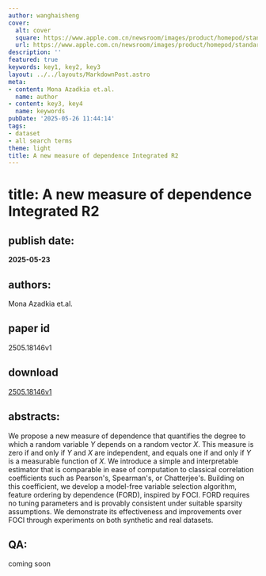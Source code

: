 ```yaml
---
author: wanghaisheng
cover:
  alt: cover
  square: https://www.apple.com.cn/newsroom/images/product/homepod/standard/Apple-HomePod-hero-230118_big.jpg.large_2x.jpg
  url: https://www.apple.com.cn/newsroom/images/product/homepod/standard/Apple-HomePod-hero-230118_big.jpg.large_2x.jpg
description: ''
featured: true
keywords: key1, key2, key3
layout: ../../layouts/MarkdownPost.astro
meta:
- content: Mona Azadkia et.al.
  name: author
- content: key3, key4
  name: keywords
pubDate: '2025-05-26 11:44:14'
tags:
- dataset
- all search terms
theme: light
title: A new measure of dependence Integrated R2
---
```


# title: A new measure of dependence Integrated R2 
## publish date: 
**2025-05-23** 
## authors: 
  Mona Azadkia et.al. 
## paper id
2505.18146v1
## download
[2505.18146v1](http://arxiv.org/abs/2505.18146v1)
## abstracts:
We propose a new measure of dependence that quantifies the degree to which a random variable $Y$ depends on a random vector $X$. This measure is zero if and only if $Y$ and $X$ are independent, and equals one if and only if $Y$ is a measurable function of $X$. We introduce a simple and interpretable estimator that is comparable in ease of computation to classical correlation coefficients such as Pearson's, Spearman's, or Chatterjee's. Building on this coefficient, we develop a model-free variable selection algorithm, feature ordering by dependence (FORD), inspired by FOCI. FORD requires no tuning parameters and is provably consistent under suitable sparsity assumptions. We demonstrate its effectiveness and improvements over FOCI through experiments on both synthetic and real datasets.
## QA:
coming soon

